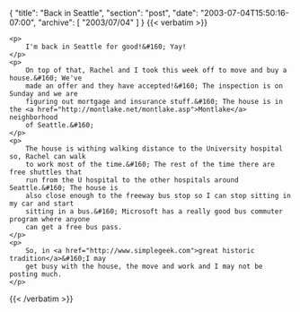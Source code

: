 {
  "title": "Back in Seattle",
  "section": "post",
  "date": "2003-07-04T15:50:16-07:00",
  "archive": [
    "2003/07/04"
  ]
}
{{< verbatim >}}

    <p>
        I'm back in Seattle for good!&#160; Yay! 
    </p>
    <p>
        On top of that, Rachel and I took this week off to move and buy a house.&#160; We've
        made an offer and they have accepted!&#160; The inspection is on Sunday and we are
        figuring out mortgage and insurance stuff.&#160; The house is in the <a href="http://montlake.net/montlake.asp">Montlake</a> neighborhood
        of Seattle.&#160; 
    </p>
    <p>
        The house is withing walking distance to the University hospital so, Rachel can walk
        to work most of the time.&#160; The rest of the time there are free shuttles that
        run from the U hospital to the other hospitals around Seattle.&#160; The house is
        also close enough to the freeway bus stop so I can stop sitting in my car and start
        sitting in a bus.&#160; Microsoft has a really good bus commuter program where anyone
        can get a free bus pass. 
    </p>
    <p>
        So, in <a href="http://www.simplegeek.com">great historic tradition</a>&#160;I may
        get busy with the house, the move and work and I may not be posting much. 
    </p>

{{< /verbatim >}}
